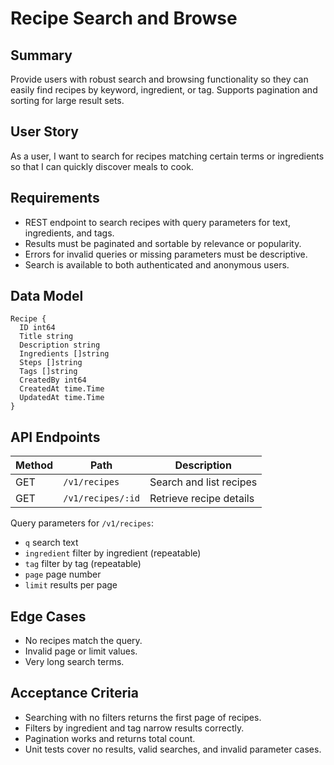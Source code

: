 # Recipe Search and Browse

## Summary

Provide users with robust search and browsing functionality so they can easily find recipes by keyword, ingredient, or tag. Supports pagination and sorting for large result sets.

## User Story

As a user, I want to search for recipes matching certain terms or ingredients so that I can quickly discover meals to cook.

## Requirements

- REST endpoint to search recipes with query parameters for text, ingredients, and tags.
- Results must be paginated and sortable by relevance or popularity.
- Errors for invalid queries or missing parameters must be descriptive.
- Search is available to both authenticated and anonymous users.

## Data Model

```
Recipe {
  ID int64
  Title string
  Description string
  Ingredients []string
  Steps []string
  Tags []string
  CreatedBy int64
  CreatedAt time.Time
  UpdatedAt time.Time
}
```

## API Endpoints

| Method | Path            | Description                  |
| ------ | --------------- | ---------------------------- |
| GET    | `/v1/recipes`   | Search and list recipes      |
| GET    | `/v1/recipes/:id` | Retrieve recipe details |

Query parameters for `/v1/recipes`:
- `q` search text
- `ingredient` filter by ingredient (repeatable)
- `tag` filter by tag (repeatable)
- `page` page number
- `limit` results per page

## Edge Cases

- No recipes match the query.
- Invalid page or limit values.
- Very long search terms.

## Acceptance Criteria

- Searching with no filters returns the first page of recipes.
- Filters by ingredient and tag narrow results correctly.
- Pagination works and returns total count.
- Unit tests cover no results, valid searches, and invalid parameter cases.
